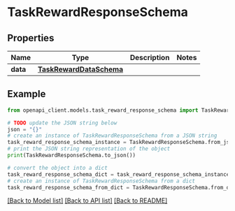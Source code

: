 # TaskRewardResponseSchema


## Properties

Name | Type | Description | Notes
------------ | ------------- | ------------- | -------------
**data** | [**TaskRewardDataSchema**](TaskRewardDataSchema.md) |  | 

## Example

```python
from openapi_client.models.task_reward_response_schema import TaskRewardResponseSchema

# TODO update the JSON string below
json = "{}"
# create an instance of TaskRewardResponseSchema from a JSON string
task_reward_response_schema_instance = TaskRewardResponseSchema.from_json(json)
# print the JSON string representation of the object
print(TaskRewardResponseSchema.to_json())

# convert the object into a dict
task_reward_response_schema_dict = task_reward_response_schema_instance.to_dict()
# create an instance of TaskRewardResponseSchema from a dict
task_reward_response_schema_from_dict = TaskRewardResponseSchema.from_dict(task_reward_response_schema_dict)
```
[[Back to Model list]](../README.md#documentation-for-models) [[Back to API list]](../README.md#documentation-for-api-endpoints) [[Back to README]](../README.md)


